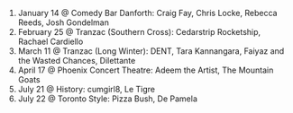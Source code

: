 1. January 14 @ Comedy Bar Danforth: Craig Fay, Chris Locke, Rebecca Reeds, Josh Gondelman
1. February 25 @ Tranzac (Southern Cross): Cedarstrip Rocketship, Rachael Cardiello
1. March 11 @ Tranzac (Long Winter): DENT, Tara Kannangara, Faiyaz and the Wasted Chances, Dilettante
1. April 17 @ Phoenix Concert Theatre: Adeem the Artist, The Mountain Goats
1. July 21 @ History: cumgirl8, Le Tigre
1. July 22 @ Toronto Style: Pizza Bush, De Pamela
